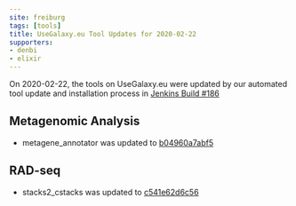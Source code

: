 ```yaml
---
site: freiburg
tags: [tools]
title: UseGalaxy.eu Tool Updates for 2020-02-22
supporters:
- denbi
- elixir
---
```


On 2020-02-22, the tools on UseGalaxy.eu were updated by our automated tool update and installation process in [Jenkins Build #186](https://build.galaxyproject.eu/job/usegalaxy-eu/job/install-tools/#186/)


## Metagenomic Analysis

- metagene_annotator was updated to [b04960a7abf5](https://toolshed.g2.bx.psu.edu/view/galaxyp/metagene_annotator/b04960a7abf5)

## RAD-seq

- stacks2_cstacks was updated to [c541e62d6c56](https://toolshed.g2.bx.psu.edu/view/iuc/stacks2_cstacks/c541e62d6c56)

